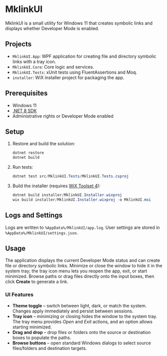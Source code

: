 # MklinkUI

MklinkUI is a small utility for Windows 11 that creates symbolic links and displays whether Developer Mode is enabled.

## Projects
 - `MklinkUI.App`: WPF application for creating file and directory symbolic links with a tray icon.
 - `MklinkUI.Core`: Core logic and services.
 - `MklinkUI.Tests`: xUnit tests using FluentAssertions and Moq.
 - `installer`: WiX installer project for packaging the app.

## Prerequisites
- Windows 11
- [.NET 8 SDK](https://dotnet.microsoft.com/)
- Administrative rights or Developer Mode enabled

## Setup
1. Restore and build the solution:
   ```powershell
   dotnet restore
   dotnet build
   ```
2. Run tests:
   ```powershell
   dotnet test src/MklinkUI.Tests/MklinkUI.Tests.csproj
   ```
3. Build the installer (requires [WiX Toolset 4](https://wixtoolset.org/)):
   ```powershell
   dotnet build installer/MklinkUI.Installer.wixproj
   wix build installer/MklinkUI.Installer.wixproj -o MklinkUI.msi
   ```

## Logs and Settings
Logs are written to `%AppData%/MklinkUI/app.log`.
User settings are stored in `%AppData%/MklinkUI/settings.json`.

## Usage
The application displays the current Developer Mode status and can create file or directory symbolic links. Minimize or close the window to hide it in the system tray; the tray icon menu lets you reopen the app, exit, or start minimized. Browse paths or drag files directly onto the input boxes, then click **Create** to generate a link.

### UI Features
- **Theme toggle** – switch between light, dark, or match the system. Changes apply immediately and persist between sessions.
- **Tray icon** – minimizing or closing hides the window to the system tray. The tray menu provides *Open* and *Exit* actions, and an option allows starting minimized.
- **Drag and drop** – drop files or folders onto the source or destination boxes to populate the paths.
- **Browse buttons** – open standard Windows dialogs to select source files/folders and destination targets.
